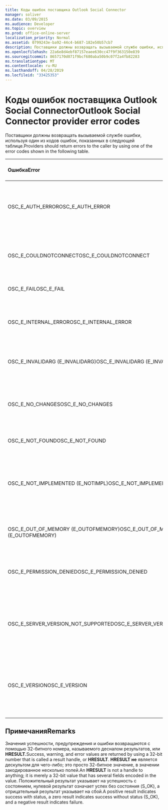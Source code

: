 ```yaml
---
title: Коды ошибок поставщика Outlook Social Connector
manager: soliver
ms.date: 03/09/2015
ms.audience: Developer
ms.topic: overview
ms.prod: office-online-server
localization_priority: Normal
ms.assetid: 0799243e-ba92-44c4-b687-182e50b57cb7
description: Поставщики должны возвращать вызываемой службе ошибки, используя один из кодов ошибок, показанных в следующей таблице.
ms.openlocfilehash: 22a6e8d4ebf87157eaee630cc47f9f363150e839
ms.sourcegitcommit: 8657170d071f9bcf680aba50b9c07f2a4fb82283
ms.translationtype: MT
ms.contentlocale: ru-RU
ms.lasthandoff: 04/28/2019
ms.locfileid: "33425353"
---
```

# <a name="outlook-social-connector-provider-error-codes"></a><span data-ttu-id="4b232-103">Коды ошибок поставщика Outlook Social Connector</span><span class="sxs-lookup"><span data-stu-id="4b232-103">Outlook Social Connector provider error codes</span></span>

<span data-ttu-id="4b232-104">Поставщики должны возвращать вызываемой службе ошибки, используя один из кодов ошибок, показанных в следующей таблице.</span><span class="sxs-lookup"><span data-stu-id="4b232-104">Providers should return errors to the caller by using one of the error codes shown in the following table.</span></span> 
  
|<span data-ttu-id="4b232-105">**Ошибка**</span><span class="sxs-lookup"><span data-stu-id="4b232-105">**Error**</span></span>|<span data-ttu-id="4b232-106">**Код ошибки (hexadecimal)**</span><span class="sxs-lookup"><span data-stu-id="4b232-106">**Error code (hexadecimal)**</span></span>|<span data-ttu-id="4b232-107">**Описание**</span><span class="sxs-lookup"><span data-stu-id="4b232-107">**Description**</span></span>|
|:-----|:-----|:-----|
|<span data-ttu-id="4b232-108">OSC_E_AUTH_ERROR</span><span class="sxs-lookup"><span data-stu-id="4b232-108">OSC_E_AUTH_ERROR</span></span>  <br/> |<span data-ttu-id="4b232-109">0x80041404</span><span class="sxs-lookup"><span data-stu-id="4b232-109">0x80041404</span></span>  <br/> |<span data-ttu-id="4b232-110">Не удалось проверить подлинность в сети сайта социальной сети.</span><span class="sxs-lookup"><span data-stu-id="4b232-110">Authentication failed on the network of the social network site.</span></span>  <br/> |
|<span data-ttu-id="4b232-111">OSC_E_COULDNOTCONNECT</span><span class="sxs-lookup"><span data-stu-id="4b232-111">OSC_E_COULDNOTCONNECT</span></span>  <br/> |<span data-ttu-id="4b232-112">0x80041402</span><span class="sxs-lookup"><span data-stu-id="4b232-112">0x80041402</span></span>  <br/> |<span data-ttu-id="4b232-113">Подключение к сайту социальной сети отсутствует.</span><span class="sxs-lookup"><span data-stu-id="4b232-113">No connection is available to connect to the social network site.</span></span>  <br/> |
|<span data-ttu-id="4b232-114">OSC_E_FAIL</span><span class="sxs-lookup"><span data-stu-id="4b232-114">OSC_E_FAIL</span></span>  <br/> |<span data-ttu-id="4b232-115">0x80004005</span><span class="sxs-lookup"><span data-stu-id="4b232-115">0x80004005</span></span>  <br/> |<span data-ttu-id="4b232-116">Общая ошибка сбоя.</span><span class="sxs-lookup"><span data-stu-id="4b232-116">General failure error.</span></span>  <br/> |
|<span data-ttu-id="4b232-117">OSC_E_INTERNAL_ERROR</span><span class="sxs-lookup"><span data-stu-id="4b232-117">OSC_E_INTERNAL_ERROR</span></span>  <br/> |<span data-ttu-id="4b232-118">0x80041400</span><span class="sxs-lookup"><span data-stu-id="4b232-118">0x80041400</span></span>  <br/> |<span data-ttu-id="4b232-119">Возникла внутренняя ошибка из-за недопустимой операции.</span><span class="sxs-lookup"><span data-stu-id="4b232-119">An internal error occurred because of an invalid operation.</span></span>  <br/> |
|<span data-ttu-id="4b232-120">OSC_E_INVALIDARG (E_INVALIDARG)</span><span class="sxs-lookup"><span data-stu-id="4b232-120">OSC_E_INVALIDARG (E_INVALIDARG)</span></span>  <br/> |<span data-ttu-id="4b232-121">0x80070057</span><span class="sxs-lookup"><span data-stu-id="4b232-121">0x80070057</span></span>  <br/> |<span data-ttu-id="4b232-122">Недопустимый аргумент передан функции.</span><span class="sxs-lookup"><span data-stu-id="4b232-122">An invalid argument was passed to a function.</span></span>  <br/> |
|<span data-ttu-id="4b232-123">OSC_E_NO_CHANGES</span><span class="sxs-lookup"><span data-stu-id="4b232-123">OSC_E_NO_CHANGES</span></span>  <br/> |<span data-ttu-id="4b232-124">0x80041406</span><span class="sxs-lookup"><span data-stu-id="4b232-124">0x80041406</span></span>  <br/> |<span data-ttu-id="4b232-125">С момента последней синхронизации изменений не было.</span><span class="sxs-lookup"><span data-stu-id="4b232-125">No changes have occurred since the last synchronization.</span></span>  <br/> |
|<span data-ttu-id="4b232-126">OSC_E_NOT_FOUND</span><span class="sxs-lookup"><span data-stu-id="4b232-126">OSC_E_NOT_FOUND</span></span>  <br/> |<span data-ttu-id="4b232-127">0x80041405</span><span class="sxs-lookup"><span data-stu-id="4b232-127">0x80041405</span></span>  <br/> |<span data-ttu-id="4b232-128">Не удается найти ресурс.</span><span class="sxs-lookup"><span data-stu-id="4b232-128">A resource cannot be found.</span></span>  <br/> |
|<span data-ttu-id="4b232-129">OSC_E_NOT_IMPLEMENTED (E_NOTIMPL)</span><span class="sxs-lookup"><span data-stu-id="4b232-129">OSC_E_NOT_IMPLEMENTED (E_NOTIMPL)</span></span>  <br/> |<span data-ttu-id="4b232-130">0x80004001</span><span class="sxs-lookup"><span data-stu-id="4b232-130">0x80004001</span></span>  <br/> |<span data-ttu-id="4b232-131">Запрос к сайту социальной сети действителен, но не реализован сайтом социальной сети.</span><span class="sxs-lookup"><span data-stu-id="4b232-131">The request to the social network site is valid but has not been implemented by the social network site.</span></span>  <br/> |
|<span data-ttu-id="4b232-132">OSC_E_OUT_OF_MEMORY (E_OUTOFMEMORY)</span><span class="sxs-lookup"><span data-stu-id="4b232-132">OSC_E_OUT_OF_MEMORY (E_OUTOFMEMORY)</span></span>  <br/> |<span data-ttu-id="4b232-133">0x8007000E</span><span class="sxs-lookup"><span data-stu-id="4b232-133">0x8007000E</span></span>  <br/> |<span data-ttu-id="4b232-134">Произошла ошибка из-за потери памяти.</span><span class="sxs-lookup"><span data-stu-id="4b232-134">An out-of-memory error occurred.</span></span>  <br/> |
|<span data-ttu-id="4b232-135">OSC_E_PERMISSION_DENIED</span><span class="sxs-lookup"><span data-stu-id="4b232-135">OSC_E_PERMISSION_DENIED</span></span>  <br/> |<span data-ttu-id="4b232-136">0x80041403</span><span class="sxs-lookup"><span data-stu-id="4b232-136">0x80041403</span></span>  <br/> |<span data-ttu-id="4b232-137">Поставщик OSC отказано в разрешении для ресурса.</span><span class="sxs-lookup"><span data-stu-id="4b232-137">The OSC provider denied permission for the resource.</span></span>  <br/> |
|<span data-ttu-id="4b232-138">OSC_E_SERVER_VERSION_NOT_SUPPORTED</span><span class="sxs-lookup"><span data-stu-id="4b232-138">OSC_E_SERVER_VERSION_NOT_SUPPORTED</span></span>  <br/> |<span data-ttu-id="4b232-139">0x80041406</span><span class="sxs-lookup"><span data-stu-id="4b232-139">0x80041406</span></span>  <br/> |<span data-ttu-id="4b232-140">Версия сервера для настройки учетной записи социальной сети не поддерживается.</span><span class="sxs-lookup"><span data-stu-id="4b232-140">The version of the server to configure the social network account is not supported.</span></span>  <br/> |
|<span data-ttu-id="4b232-141">OSC_E_VERSION</span><span class="sxs-lookup"><span data-stu-id="4b232-141">OSC_E_VERSION</span></span>  <br/> |<span data-ttu-id="4b232-142">0x80041401</span><span class="sxs-lookup"><span data-stu-id="4b232-142">0x80041401</span></span>  <br/> |<span data-ttu-id="4b232-143">Поставщик не поддерживает эту версию возможности extensibility поставщика OSC.</span><span class="sxs-lookup"><span data-stu-id="4b232-143">The provider does not support this version of OSC provider extensibility.</span></span>  <br/> |
   
## <a name="remarks"></a><span data-ttu-id="4b232-144">Примечания</span><span class="sxs-lookup"><span data-stu-id="4b232-144">Remarks</span></span>

<span data-ttu-id="4b232-145">Значения успешности, предупреждения и ошибки возвращаются с помощью 32-битного номера, называемого десналом результатов, или **HRESULT.**</span><span class="sxs-lookup"><span data-stu-id="4b232-145">Success, warning, and error values are returned by using a 32-bit number that is called a result handle, or **HRESULT**.</span></span> <span data-ttu-id="4b232-146">**HRESULT не** является дескультом для чего-либо; это просто 32-битное значение, в значении закодированное несколько полей.</span><span class="sxs-lookup"><span data-stu-id="4b232-146">An **HRESULT** is not a handle to anything; it is merely a 32-bit value that has several fields encoded in the value.</span></span> <span data-ttu-id="4b232-147">Положительный результат указывает на успешность с состоянием, нулевой результат означает успех без состояния (S_OK), а отрицательный результат указывает на сбой.</span><span class="sxs-lookup"><span data-stu-id="4b232-147">A positive result indicates success with status, a zero result indicates success without status (S_OK), and a negative result indicates failure.</span></span> 
  

